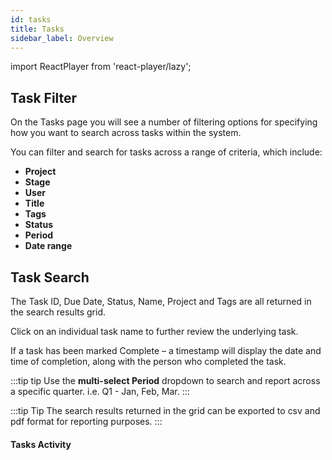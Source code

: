 ```yaml
---
id: tasks
title: Tasks
sidebar_label: Overview
---
```


import ReactPlayer from 'react-player/lazy';

## Task Filter


On the Tasks page you will see a number of filtering options for specifying how you want to search across tasks within the system.

You can filter and search for tasks across a range of criteria, which include:

- **Project**
- **Stage**
- **User**
- **Title**
- **Tags**
- **Status**
- **Period**
- **Date range**


## Task Search

The Task ID, Due Date, Status, Name, Project and Tags are all returned in the search results grid.

Click on an individual task name to further review the underlying task.

If a task has been marked Complete – a timestamp will display the date and time of completion, along with the person who completed the task.

:::tip tip
Use the **multi-select Period** dropdown to search and report across a specific quarter. i.e. Q1 - Jan, Feb, Mar.
:::

:::tip Tip
The search results returned in the grid can be exported to csv and pdf format for reporting purposes.
:::

#### Tasks Activity

  <ReactPlayer 
  url='https://vimeo.com/473805527/205de15129'
  width="100%"
  controls="true"/>    

<br/>
<br/>


